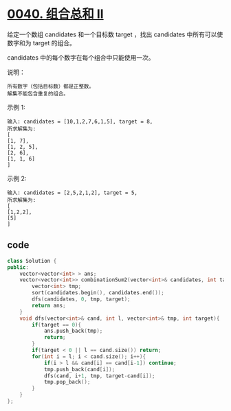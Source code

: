 # [0040. 组合总和 II](https://leetcode-cn.com/problems/combination-sum-ii/)

给定一个数组 candidates 和一个目标数 target ，找出 candidates 中所有可以使数字和为 target 的组合。

candidates 中的每个数字在每个组合中只能使用一次。

说明：

    所有数字（包括目标数）都是正整数。
    解集不能包含重复的组合。 
示例 1:

    输入: candidates = [10,1,2,7,6,1,5], target = 8,
    所求解集为:
    [
    [1, 7],
    [1, 2, 5],
    [2, 6],
    [1, 1, 6]
    ]
示例 2:

    输入: candidates = [2,5,2,1,2], target = 5,
    所求解集为:
    [
    [1,2,2],
    [5]
    ]

## code

```c++
class Solution {
public:
    vector<vector<int> > ans;
    vector<vector<int>> combinationSum2(vector<int>& candidates, int target) {
        vector<int> tmp;
        sort(candidates.begin(), candidates.end());
        dfs(candidates, 0, tmp, target);
        return ans;
    }
    void dfs(vector<int>& cand, int l, vector<int>& tmp, int target){
        if(target == 0){
            ans.push_back(tmp);
            return;
        }
        if(target < 0 || l == cand.size()) return;
        for(int i = l; i < cand.size(); i++){
            if(i > l && cand[i] == cand[i-1]) continue;
            tmp.push_back(cand[i]);
            dfs(cand, i+1, tmp, target-cand[i]);
            tmp.pop_back();
        }
    }
};
```